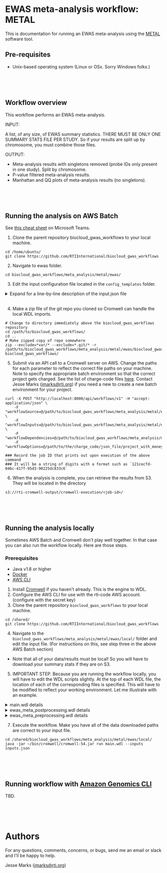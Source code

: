 # EWAS meta-analysis workflow: METAL
This is documentation for running an EWAS meta-analysis using the [METAL](https://genome.sph.umich.edu/wiki/METAL_Documentation) software tool.

## Pre-requisites
* Unix-based operating system (Linux or OSx. Sorry Windows folks.)

<br><br><br>


## Workflow overview
This workflow performs an EWAS meta-analysis.

INPUT:

A list, of any size, of EWAS summary statistics. THERE MUST BE ONLY ONE SUMMARY STATS FILE PER STUDY. So if your results are split up by chromosome, you must combine those files.

OUTPUT: 
* Meta-analysis results with singletons removed (probe IDs only present in one study). Split by chromosome.
* P-value filtered meta-analysis results.
* Manhattan and QQ plots of meta-analysis results (no singletons).

<br><br><br>

## Running the analysis on AWS Batch
See [this cheat sheet](https://teams.microsoft.com/l/channel/19%3Af42632e48b7c4b9e9f362afa1e4e1957%40thread.tacv2/tab%3A%3A61aecad5-13fa-4bde-adce-ba3b16950439?groupId=9179c917-4161-4094-bec2-b13d4862274c&tenantId=2ffc2ede-4d44-4994-8082-487341fa43fb) on Microsoft Teams.

1. Clone the parent repository biocloud_gwas_workflows to your local machine.
```
cd /home/ubuntu/
git clone https://github.com/RTIInternational/biocloud_gwas_workflows
```

2. Navigate to ewas folder.
```
cd biocloud_gwas_workflows/meta_analysis/metal/ewas/
```

3. Edit the input configuration file located in the `config_templates` folder.

<details>
   <summary>Expand for a line-by-line description of the input.json file</summary>
   
   1. Give your analysis a name (String).
   ```
  "metal_ewas_meta_analysis_wf.plot_basename": "<enter_the_plot_name_here_please>",
   
   ```

   2. Set the p-value threshold to filter (Float).
   ```
   "metal_ewas_meta_analysis_wf.pvalue_threshold": 0.001,
   ```
   
   3. Set value for genome-wide significance line in the manhattan plot. (log 1.22*10^{-7} ~= 6.9)
   ```
     "metal_ewas_meta_analysis_wf.manhattan_significance_value": 6.9,
   ```
 
   4. Specify the ancestry group (String).
   ```
      "metal_ewas_meta_analysis_wf.ancestry": "afr",   
   ```
   
   5. Specify which chromosomes to perform the meta-analysis on (Array[Int]).
   ```
     "metal_ewas_meta_analysis_wf.chromosomes_to_keep": [1,2],   
   ```
   
   6. Specify which column the probe ID is in for each study/cohort (Array[Int]).
   ```
     "metal_ewas_meta_analysis_wf.probe_id_column": [1,1],   
   ```
   
   7. Specify which column the chromosome is in for each study/cohort (Array[Int]).
   ```
     "metal_ewas_meta_analysis_wf.chromosome_column": [6,6],   
   ```
   
   8. Specify which column the position is in for each study/cohort (Array[Int]) 
   ```
     "metal_ewas_meta_analysis_wf.position_column": [7,7],   
   ```
   
   9. Specify which column the effect is in for each study/cohort (Array[Int]).
   ```
     "metal_ewas_meta_analysis_wf.effect_size_column": [2,2],   
   ```

   10. Specify which column the standard error is in for each study/cohort (Array[Int]).
   ```
     "metal_ewas_meta_analysis_wf.standard_error_column": [3,3],   
   ```
   
   11. Specify which column the pvalue is in for each study/cohort (Array[Int]).
   ```
     "metal_ewas_meta_analysis_wf.pvalue_column": [4,4],   
   ```
   
   12. Specify a moniker for each study/cohort (Array[String]).
   ```
  "metal_ewas_meta_analysis_wf.study_basename": [
  "study_number_one",
  "study_number_two"
  ],
   ```
   
   13. Specify the AWS S3 locations of the summary statistics for each study/cohort (Array[String]).

  "metal_ewas_meta_analysis_wf.ewas_results": [
  "s3://main-bucket/the/location/of/study_number_one/summary_stats/study_number_one.csv.gz",
  "s3://main-bucket/the/location/of/study_number_two/summary_stats/study_number_two.csv",
  ],
   
   14. Specify if the summary statistics are comma separated for each study/cohort (Array[true or false])
  "metal_ewas_meta_analysis_wf.comma_separated": [
      true,
      false
  ]
 
   <br><br><br>
   ---
   </details><br>
   
   4. Make a zip file of the git repo you cloned so Cromwell can handle the local WDL imports.
   ```
   # Change to directory immediately above the biocloud_gwas_workflows repository
   cd /path/to/biocloud_gwas_workflows/
   cd ..
   # Make zipped copy of repo somewhere
   zip --exclude=*var/* --exclude=*.git/* -r /path/to/biocloud_gwas_workflows/meta_analysis/metal/ewas/biocloud_gwas_workflows.zip biocloud_gwas_workflows/
   ```
  
   5. Submit via an API call to a Cromwell server on AWS. Change the paths for each parameter to reflect the correct file paths on your machine. Note to specify the appropriate batch environment so that the correct project gets charged. See the list of charge-code files [here](https://github.com/RTIInternational/bioinformatics/tree/master/config/aws_batch_queues). Contact Jesse Marks (jmarks@rti.org) if you need a new to create a new batch environment for your project.
   ```
   curl -X POST "http://localhost:8000/api/workflows/v1" -H "accept: application/json" \
       -F "workflowSource=@/path/to/biocloud_gwas_workflows/meta_analysis/metal/ewas/main.wdl" \
       -F "workflowInputs=@/path/to/biocloud_gwas_workflows/meta_analysis/metal/ewas/config_templates/inputs.json" \
       -F "workflowDependencies=@/path/to/biocloud_gwas_workflows/meta_analysis/metal/ewas/biocloud_gwas_workflows.zip"
       -F "workflowOptions=@/path/to/the/charge_code/json_file/project_with_money_charge_code.json"
   
   ### Record the job ID that prints out upon execution of the above command
   ### It will be a string of digits with a format such as `121cecfd-046c-417f-95d3-90225dc833c6`
   ```
   
   6. When the analysis is complete, you can retrieve the results from S3. They will be located in the directory
   ```
   s3://rti-cromwell-output/cromwell-execution/<job-id>/
   ```
   
   <br><br><br>
   
   
   
   
   ## Running the analysis locally
   Sometimes AWS Batch and Cromwell don't play well together. In that case you can also run the workflow locally. Here are those steps.
   
   ### Prerequisites
   
   * Java v1.8 or higher
   * [Docker](https://docs.docker.com/get-docker/)
   * [AWS CLI](https://docs.aws.amazon.com/cli/latest/userguide/cli-chap-install.html)
  
1. Install [Cromwell](https://cromwell.readthedocs.io/en/stable/tutorials/FiveMinuteIntro/) if you haven't already. This is the engine to WDL.
2. Configure the AWS CLI for use with the rti-code AWS account. (configure with the secret key)
3. Clone the parent repository `biocloud_gwas_workflows` to your local machine.
   
```
cd /shared/
git clone https://github.com/RTIInternational/biocloud_gwas_workflows
```
   
4. Navigate to the `biocloud_gwas_workflows/meta_analysis/metal/ewas/local/` folder and edit the input file. (For instructions on this, see step three in the above AWS Batch section) 
* Note that all of your data/results must be local! So you will have to download your summary stats if they are on S3.
5. IMPORTANT STEP. Because you are running the workflow locally, you will have to edit the WDL scripts slightly. At the top of each WDL file, the location of each of the corresponding files is specified. This will have to be modified to reflect your working environment. Let me illustrate with an example.
   
<details>
<summary>main.wdl details</summary>
                   
head of original file
```
import "biocloud_gwas_workflows/meta_analysis/metal/ewas/submodules/ewas_meta_utils.wdl" as UTILS
import "biocloud_gwas_workflows/meta_analysis/metal/ewas/submodules/ewas_meta_preprocessing.wdl" as PREPROCESS
import "biocloud_gwas_workflows/meta_analysis/metal/ewas/submodules/ewas_meta_postprocessing.wdl" as POSTPROCESS
```            

head of edited file that will be ran locally
```
import "/shared/biocloud_gwas_workflows/meta_analysis/metal/ewas/submodules/ewas_meta_utils.wdl" as UTILS
import "/shared/biocloud_gwas_workflows/meta_analysis/metal/ewas/submodules/ewas_meta_preprocessing.wdl" as PREPROCESS
import "/shared/biocloud_gwas_workflows/meta_analysis/metal/ewas/submodules/ewas_meta_postprocessing.wdl" as POSTPROCESS
```      
Notice how I changed the paths to reflect where each file is in my local environment.
         
</details>
   
<details>
<summary>ewas_meta_postprocessing.wdl details</summary>
            
head of original file
```
import "biocloud_gwas_workflows/meta_analysis/metal/ewas/submodules/ewas_meta_utils.wdl" as UTILS
import "biocloud_gwas_workflows/biocloud_wdl_tools/generate_gwas_plots/generate_gwas_plots.wdl" as PLOT
```
            
head of edited file that will be ran locally
```
import "/shared/jmarks/biocloud_gwas_workflows/meta_analysis/metal/ewas/submodules/ewas_meta_utils.wdl" as UTILS
import "/shared/jmarks/biocloud_gwas_workflows/biocloud_wdl_tools/generate_gwas_plots/generate_gwas_plots.wdl" as PLOT
```
        
Notice how I changed the paths to reflect where each file is in my local environment.
</details>
   
<details>
<summary>ewas_meta_preprocessing.wdl details</summary>
         
head of original file
```
import "biocloud_gwas_workflows/meta_analysis/metal/ewas/submodules/ewas_meta_utils.wdl" as UTILS       
```
            
head of edited file that will be ran locally
```
import "/shared/jmarks/biocloud_gwas_workflows/meta_analysis/metal/ewas/submodules/ewas_meta_utils.wdl" as UTILS
```
        
Notice how I changed the paths to reflect where each file is in my local environment.
</details>
   
7. Execute the workflow. Make you have all of the data downloaded paths are correct to your input file.
   
```
cd /shared/biocloud_gwas_workflows/meta_analysis/metal/ewas/local/
java -jar ~/bin/cromwell/cromwell-54.jar run main.wdl --inputs inputs.json
```
   
   
   <br><br><br>
  
   
## Running workflow with [Amazon Genomics CLI](https://aws.github.io/amazon-genomics-cli/)
TBD.
   
   
   <br><br><br>
# Authors
   For any questions, comments, concerns, or bugs, send me an email or slack and I'll be happy to help.

   Jesse Marks (jmarks@rti.org)


